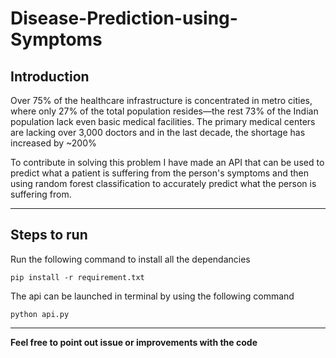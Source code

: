 # Disease-Prediction-using-Symptoms

Introduction
---
Over 75% of the healthcare infrastructure is concentrated in metro cities, where only 27% of the total population resides—the rest 73% of the Indian population lack even basic medical facilities. The primary medical centers are lacking over 3,000 doctors and in the last decade, the shortage has increased by ~200%

To contribute in solving this problem I have made an API that can be used to predict what a patient is suffering from the person's symptoms and then using random forest classification to accurately predict what the person is suffering from. 

---
Steps to run
---
Run the following command to install all the dependancies
```
pip install -r requirement.txt
```
The api can be launched in terminal by using the following command
```
python api.py
```
---
**Feel free to point out issue or improvements with the code**
